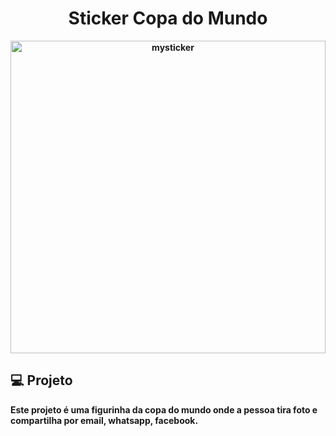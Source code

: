 <h1 align="center"> Sticker Copa do Mundo </h1>

<b>

<p align="center">
  <img alt="mysticker" src="https://github.com/danielfelix45/app-sticker_react-native/blob/master/src/assets/mySticker.png" width="100%" height="500px"/>
</p>

<b>

## 💻 Projeto

Este projeto é uma figurinha da copa do mundo onde a pessoa tira foto e compartilha por email, whatsapp, facebook.